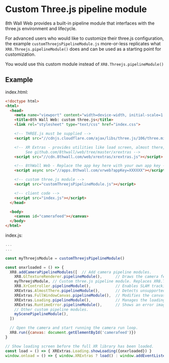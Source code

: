 # Custom Three.js pipeline module

8th Wall Web provides a built-in pipeline module that interfaces with the three.js environment and lifecycle.

For advanced users who would like to customize their three.js configuration, the example `customThreejsPipelineModule.js` more-or-less replicates what `XR8.Threejs.pipelineModule()` does and can be used as a starting point for customization.

You would use this custom module instead of `XR8.Threejs.pipelineModule()`

## Example

index.html:

```html
<!doctype html>
<html>
  <head>
    <meta name="viewport" content="width=device-width, initial-scale=1.0, user-scalable=no">
    <title>8th Wall Web: custom three.js</title>
    <link rel="stylesheet" type="text/css" href="index.css">

    <!-- THREE.js must be supplied -->
    <script src="//cdnjs.cloudflare.com/ajax/libs/three.js/106/three.min.js"></script>

    <!-- XR Extras - provides utilities like load screen, almost there, and error handling.
         See github.com/8thwall/web/tree/master/xrextras -->
    <script src="//cdn.8thwall.com/web/xrextras/xrextras.js"></script>

    <!-- 8thWall Web - Replace the app key here with your own app key -->
    <script async src="//apps.8thwall.com/xrweb?appKey=XXXXXX"></script>

    <!-- custom three.js module -->
    <script src="customThreejsPipelineModule.js"></script>

    <!-- client code -->
    <script src="index.js"></script>
  </head>

  <body>
    <canvas id="camerafeed"></canvas>
  </body>
</html>
```

index.js:

```javascript
...
...

const myThreejsModule = customThreejsPipelineModule()

const onxrloaded = () => {
  XR8.addCameraPipelineModules([  // Add camera pipeline modules.
    XR8.GlTextureRenderer.pipelineModule(),      // Draws the camera feed.
    myThreejsModule, // Custom three.js pipeline module. Replaces XR8.Threejs.pipelineModule()
    XR8.XrController.pipelineModule(),           // Enables SLAM tracking.
    XRExtras.AlmostThere.pipelineModule(),       // Detects unsupported browsers and gives hints.
    XRExtras.FullWindowCanvas.pipelineModule(),  // Modifies the canvas to fill the window.
    XRExtras.Loading.pipelineModule(),           // Manages the loading screen on startup.
    XRExtras.RuntimeError.pipelineModule(),      // Shows an error image on runtime error.
    // Other custom pipeline modules.
    myScenePipelineModule(),
  ])

  // Open the camera and start running the camera run loop.
  XR8.run({canvas: document.getElementById('camerafeed')})
}

// Show loading screen before the full XR library has been loaded.
const load = () => { XRExtras.Loading.showLoading({onxrloaded}) }
window.onload = () => { window.XRExtras ? load() : window.addEventListener('xrextrasloaded', load) }
```
